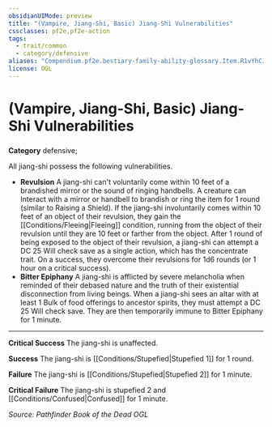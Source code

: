 ```yaml
---
obsidianUIMode: preview
title: "(Vampire, Jiang-Shi, Basic) Jiang-Shi Vulnerabilities"
cssclasses: pf2e,pf2e-action
tags:
  - trait/common
  - category/defensive
aliases: "Compendium.pf2e.bestiary-family-ability-glossary.Item.R1vYhCJ2KvT8uAy1"
license: OGL
---
```

# (Vampire, Jiang-Shi, Basic) Jiang-Shi Vulnerabilities

### 

**Category** defensive; 




All jiang-shi possess the following vulnerabilities.

*   **Revulsion** A jiang-shi can't voluntarily come within 10 feet of a brandished mirror or the sound of ringing handbells. A creature can Interact with a mirror or handbell to brandish or ring the item for 1 round (similar to Raising a Shield). If the jiang-shi involuntarily comes within 10 feet of an object of their revulsion, they gain the [[Conditions/Fleeing|Fleeing]] condition, running from the object of their revulsion until they are 10 feet or farther from the object. After 1 round of being exposed to the object of their revulsion, a jiang-shi can attempt a DC 25 Will check save as a single action, which has the concentrate trait. On a success, they overcome their revulsions for 1d6 rounds (or 1 hour on a critical success).
*   **Bitter Epiphany** A jiang-shi is afflicted by severe melancholia when reminded of their debased nature and the truth of their existential disconnection from living beings. When a jiang-shi sees an altar with at least 1 Bulk of food offerings to ancestor spirits, they must attempt a DC 25 Will check save. They are then temporarily immune to Bitter Epiphany for 1 minute.

* * *

**Critical Success** The jiang-shi is unaffected.

**Success** The jiang-shi is [[Conditions/Stupefied|Stupefied 1]] for 1 round.

**Failure** The jiang-shi is [[Conditions/Stupefied|Stupefied 2]] for 1 minute.

**Critical Failure** The jiang-shi is stupefied 2 and [[Conditions/Confused|Confused]] for 1 minute.

*Source: Pathfinder Book of the Dead*
*OGL*